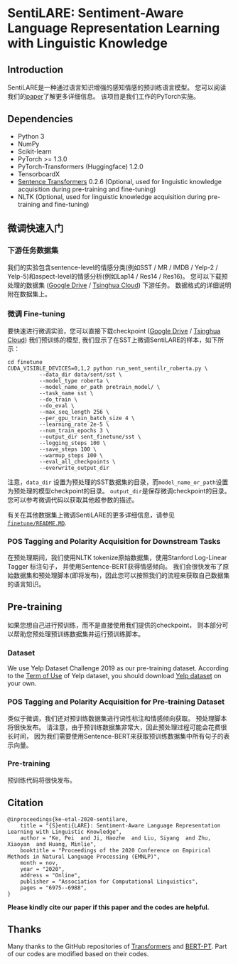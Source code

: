 # SentiLARE: Sentiment-Aware Language Representation Learning with Linguistic Knowledge

## Introduction

SentiLARE是一种通过语言知识增强的感知情感的预训练语言模型。 
您可以阅读我们的[paper](https://www.aclweb.org/anthology/2020.emnlp-main.567/)了解更多详细信息。 该项目是我们工作的PyTorch实施。

## Dependencies

* Python 3
* NumPy
* Scikit-learn
* PyTorch >= 1.3.0
* PyTorch-Transformers (Huggingface) 1.2.0
* TensorboardX
* [Sentence Transformers](https://github.com/UKPLab/sentence-transformers) 0.2.6 (Optional, used for linguistic knowledge acquisition during pre-training and fine-tuning)
* NLTK (Optional, used for linguistic knowledge acquisition during pre-training and fine-tuning)

## 微调快速入门 

### 下游任务数据集 

我们的实验包含sentence-level的情感分类(例如SST / MR / IMDB / Yelp-2 / Yelp-5)和aspect-level的情感分析(例如Lap14 / Res14 / Res16)。 
您可以下载预处理的数据集 ([Google Drive](https://drive.google.com/drive/folders/1v84riTNxCMJi3HWhJdDNyBryCtTTfNjy?usp=sharing) / [Tsinghua Cloud](https://cloud.tsinghua.edu.cn/d/f6baaff5c398463388b2/)) 下游任务。 数据格式的详细说明附在数据集上。 

### 微调 Fine-tuning

要快速进行微调实验，您可以直接下载checkpoint  ([Google Drive](https://drive.google.com/drive/folders/1v84riTNxCMJi3HWhJdDNyBryCtTTfNjy?usp=sharing) / [Tsinghua Cloud](https://cloud.tsinghua.edu.cn/d/f6baaff5c398463388b2/)) 我们预训练的模型, 我们显示了在SST上微调SentiLARE的样本，如下所示： 

```shell
cd finetune
CUDA_VISIBLE_DEVICES=0,1,2 python run_sent_sentilr_roberta.py \
          --data_dir data/sent/sst \
          --model_type roberta \
          --model_name_or_path pretrain_model/ \
          --task_name sst \
          --do_train \
          --do_eval \
          --max_seq_length 256 \
          --per_gpu_train_batch_size 4 \
          --learning_rate 2e-5 \
          --num_train_epochs 3 \
          --output_dir sent_finetune/sst \
          --logging_steps 100 \
          --save_steps 100 \
          --warmup_steps 100 \
          --eval_all_checkpoints \
          --overwrite_output_dir
```

注意，`data_dir` 设置为预处理的SST数据集的目录，而`model_name_or_path`设置为预处理的模型checkpoint的目录。 
`output_dir`是保存微调checkpoint的目录。 您可以参考微调代码以获取其他超参数的描述。


有关在其他数据集上微调SentiLARE的更多详细信息，请参见 [`finetune/README.MD`](https://github.com/thu-coai/SentiLARE/tree/master/finetune).

### POS Tagging and Polarity Acquisition for Downstream Tasks

在预处理期间，我们使用NLTK tokenize原始数据集，使用Stanford Log-Linear Tagger 标注句子，
并使用Sentence-BERT获得情感倾向。 我们会很快发布了原始数据集和预处理脚本(即将发布)，因此您可以按照我们的流程来获取自己数据集的语言知识。


## Pre-training
如果您想自己进行预训练，而不是直接使用我们提供的checkpoint，
则本部分可以帮助您预处理预训练数据集并运行预训练脚本。 

### Dataset

We use Yelp Dataset Challenge 2019 as our pre-training dataset. According to the [Term of Use](https://s3-media3.fl.yelpcdn.com/assets/srv0/engineering_pages/bea5c1e92bf3/assets/vendor/yelp-dataset-agreement.pdf) of Yelp dataset, you should download [Yelp dataset](https://www.yelp.com/dataset) on your own.

### POS Tagging and Polarity Acquisition for Pre-training Dataset

类似于微调，我们还对预训练数据集进行词性标注和情感倾向获取。
预处理脚本将很快发布。 请注意，由于预训练数据集非常大，因此预处理过程可能会花费很长时间，
因为我们需要使用Sentence-BERT来获取预训练数据集中所有句子的表示向量。 

### Pre-training

预训练代码将很快发布。 

## Citation

```
@inproceedings{ke-etal-2020-sentilare,
    title = "{S}enti{LARE}: Sentiment-Aware Language Representation Learning with Linguistic Knowledge",
    author = "Ke, Pei  and Ji, Haozhe  and Liu, Siyang  and Zhu, Xiaoyan  and Huang, Minlie",
    booktitle = "Proceedings of the 2020 Conference on Empirical Methods in Natural Language Processing (EMNLP)",
    month = nov,
    year = "2020",
    address = "Online",
    publisher = "Association for Computational Linguistics",
    pages = "6975--6988",
}
```

**Please kindly cite our paper if this paper and the codes are helpful.**

## Thanks

Many thanks to the GitHub repositories of [Transformers](https://github.com/huggingface/transformers) and [BERT-PT](https://github.com/howardhsu/BERT-for-RRC-ABSA). Part of our codes are modified based on their codes.
